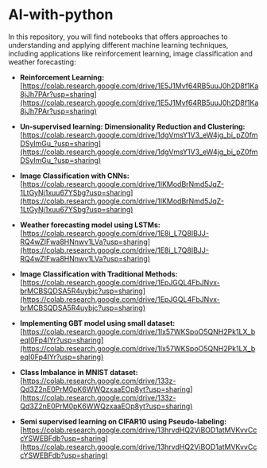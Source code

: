 # AI-with-python
In this repository, you will find notebooks that offers approaches to understanding and applying different machine learning techniques, including applications like reinforcement learning, image classification and weather forecasting:

* **Reinforcement Learning:**                                                                   
   [https://colab.research.google.com/drive/1E5J1Mvf64RB5uuJ0h2D8f1Ka8jJh7PAr?usp=sharing](https://colab.research.google.com/drive/1E5J1Mvf64RB5uuJ0h2D8f1Ka8jJh7PAr?usp=sharing)

* **Un-supervised learning: Dimensionality Reduction and Clustering:**  [https://colab.research.google.com/drive/1dgVmsY1V3_eW4jg_bi_pZ0fmDSyImGu_?usp=sharing](https://colab.research.google.com/drive/1dgVmsY1V3_eW4jg_bi_pZ0fmDSyImGu_?usp=sharing)


* **Image Classification with CNNs:**                  
[https://colab.research.google.com/drive/1IKModBrNmd5JqZ-1LtGyNj1xuu67YSbg?usp=sharing](https://colab.research.google.com/drive/1IKModBrNmd5JqZ-1LtGyNj1xuu67YSbg?usp=sharing)

* **Weather forecasting model using LSTMs:**  
  [https://colab.research.google.com/drive/1E8i_L7Q8IBJJ-RQ4wZIFwa8HNnwv1LVa?usp=sharing](https://colab.research.google.com/drive/1E8i_L7Q8IBJJ-RQ4wZIFwa8HNnwv1LVa?usp=sharing)

* **Image Classification with Traditional Methods:**                  
[https://colab.research.google.com/drive/1EpJGQL4FbJNvx-brMCBSQDSA5R4uybjc?usp=sharing](https://colab.research.google.com/drive/1EpJGQL4FbJNvx-brMCBSQDSA5R4uybjc?usp=sharing)



* **Implementing GBT model using small dataset:**  
  [https://colab.research.google.com/drive/1Ix57WKSpoO5QNH2Pk1LX_beqI0Fp4IYr?usp=sharing](https://colab.research.google.com/drive/1Ix57WKSpoO5QNH2Pk1LX_beqI0Fp4IYr?usp=sharing)


* **Class Imbalance in MNIST dataset:**  
  [https://colab.research.google.com/drive/133z-Qd3Z2nE0PrM0pK6WWQzxaaEOp8yt?usp=sharing](https://colab.research.google.com/drive/133z-Qd3Z2nE0PrM0pK6WWQzxaaEOp8yt?usp=sharing)


* **Semi supervised learning on CIFAR10 using Pseudo-labeling:**  
  [https://colab.research.google.com/drive/13hrvdHQ2ViBOD1atMVKvvCccYSWEBFdb?usp=sharing](https://colab.research.google.com/drive/13hrvdHQ2ViBOD1atMVKvvCccYSWEBFdb?usp=sharing)
